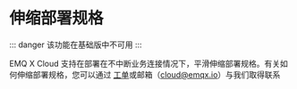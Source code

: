 # 伸缩部署规格

::: danger
该功能在基础版中不可用
:::

EMQ X Cloud 支持在部署在不中断业务连接情况下，平滑伸缩部署规格。有关如何伸缩部署规格，您可以通过 [工单](../feature/tickets.md)或邮箱（cloud@emqx.io）与我们取得联系

